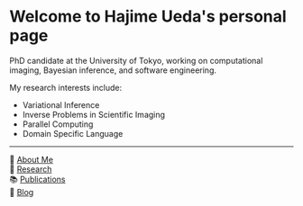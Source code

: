 # Welcome to Hajime Ueda's personal page

PhD candidate at the University of Tokyo, working on computational imaging, Bayesian inference, and software engineering.

My research interests include:
- Variational Inference 
- Inverse Problems in Scientific Imaging
- Parallel Computing
- Domain Specific Language

---

📄 [About Me](about.html)  
🔬 [Research](research.html)  
📚 [Publications](publications.html)  
📝 [Blog](blog/)  
